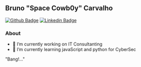 ## Bruno "Space Cowb0y" Carvalho


[![Github Badge](https://img.shields.io/badge/-Github-000?style=flat-square&logo=Github&logoColor=white&link=https://github.com/Space-Cowb0y)](https://github.com/Space-Cowb0y)
[![Linkedin Badge](https://img.shields.io/badge/-LinkedIn-blue?style=flat-square&logo=Linkedin&logoColor=white&link=https://www.linkedin.com/in/bruno-henrique-carvalho/)](https://www.linkedin.com/in/bruno-henrique-carvalho/)

### About

- 🔭 I’m currently working on IT Consultanting
- 🌱 I’m currently learning javaScript and python for CyberSec

"Bang!..." 
